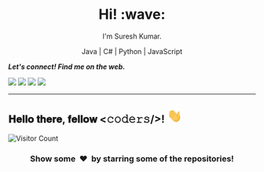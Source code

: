 <h1 align='center'> Hi! :wave:</h1>
<p align='center'>
I'm Suresh Kumar.
</p>
<p align='center'>Java | C# | Python | JavaScript</p>

  <b><i>Let's connect! Find me on the web.</i></b>

[<img height="30" src="https://img.shields.io/badge/twitter-%231DA1F2.svg?&style=for-the-badge&logo=twitter&logoColor=white" />][twitter]
<a href="mailto:sureshkumar_a@outlook.com" style="text-decoration:none"><img height="30" src = "https://img.shields.io/badge/outlook-c14438?&style=for-the-badge&logo=outlook&logoColor=white"></a>
[<img height="30" src="https://img.shields.io/badge/linkedin-blue.svg?&style=for-the-badge&logo=linkedin&logoColor=white" />][LinkedIn]
[<img height="30" src="https://img.shields.io/badge/-Medium-000000.svg?&style=for-the-badge&logo=Medium&logoColor=white" />][Medium]
<br />
<hr />


<h2> 𝐇𝐞𝐥𝐥𝐨 𝐭𝐡𝐞𝐫𝐞, 𝐟𝐞𝐥𝐥𝐨𝐰 <𝚌𝚘𝚍𝚎𝚛𝚜/>! <img src="https://raw.githubusercontent.com/ABSphreak/ABSphreak/master/gifs/Hi.gif" width="30px"></h2>



 ![Visitor Count](https://profile-counter.glitch.me/{sureshk2a}/count.svg)

<h3 align="center">Show some &nbsp;❤️&nbsp; by starring some of the repositories!</h3>

[twitter]: https://twitter.com/Sureshpillai07
[Outlook]: https://www.outlook.com
[linkedin]: nkedin.com/in/suresh-kumar-a105/
[Medium]: https://medium.com/@sureshkumar_a

